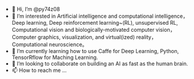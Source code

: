 - 👋 Hi, I’m @py74z08
- 👀 I’m interested in Artificial intelligence and computational intelligence，Deep learning, Deep reinforcement learning~(RL), unsupervised RL, Computational vision and biologically-motivated computer vision，
Computer graphics, visualization, and virtual(ized) reality，Computational neuroscience。 
- 🌱 I’m currently learning how to use Caffe for Deep Learning, Python, TensorRflow for Maching Learning.
- 💞️ I’m looking to collaborate on building an AI as fast as the human brain.
- 📫 How to reach me ...

<!---
py74z08/py74z08 is a ✨ special ✨ repository because its `README.md` (this file) appears on your GitHub profile.
You can click the Preview link to take a look at your changes.
--->
